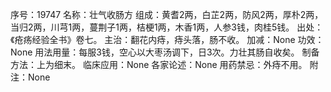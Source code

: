 序号：19747
名称：壮气收肠方
组成：黄耆2两，白芷2两，防风2两，厚朴2两，当归2两，川芎1两，蔓荆子1两，桔梗1两，木香1两，人参3钱，肉桂5钱。
出处：《疮疡经验全书》卷七。
主治：翻花内痔，痔头落，肠不收。
加减：None
功效：None
用法用量：每服3钱，空心以大枣汤调下，日3次。力壮其肠自收矣。
制备方法：上为细末。
临床应用：None
各家论述：None
用药禁忌：外痔不用。
附注：None
